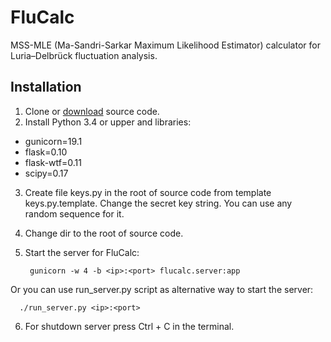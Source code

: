 # FluCalc
MSS-MLE (Ma-Sandri-Sarkar Maximum Likelihood Estimator) calculator for Luria–Delbrück fluctuation analysis.

## Installation
1. Clone or [download](https://github.com/bondarevts/flucalc/archive/master.zip) source code.
2. Install Python 3.4 or upper and libraries:
  * gunicorn=19.1
  * flask=0.10
  * flask-wtf=0.11
  * scipy=0.17

3. Create file keys.py in the root of source code from template keys.py.template. Change the secret key string. You can use any random sequence for it.
4. Change dir to the root of source code. 
5. Start the server for FluCalc:

        gunicorn -w 4 -b <ip>:<port> flucalc.server:app
        
  Or you can use run_server.py script as alternative way to start the server:
       
      ./run_server.py <ip>:<port>
        
6. For shutdown server press Ctrl + C in the terminal.
